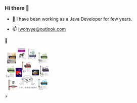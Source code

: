 ### Hi there 👋

- 🌱 I have bean working as a Java Developer for few years.

- 📫 lwohvye@outlook.com

🔭
<div align="left">
  <img src=Profile_29_01.png width=28% />
</div>
⚡

<!--
**lWoHvYe/lWoHvYe** is a ✨ _special_ ✨ repository because its `README.md` (this file) appears on your GitHub profile.

Here are some ideas to get you started:

- 🔭 I’m currently working on ...
- 🌱 I’m currently learning ...
- 👯 I’m looking to collaborate on ...
- 🤔 I’m looking for help with ...
- 💬 Ask me about ...
- 📫 How to reach me: ...
- 😄 Pronouns: ...
- ⚡ Fun fact: ...
-->
